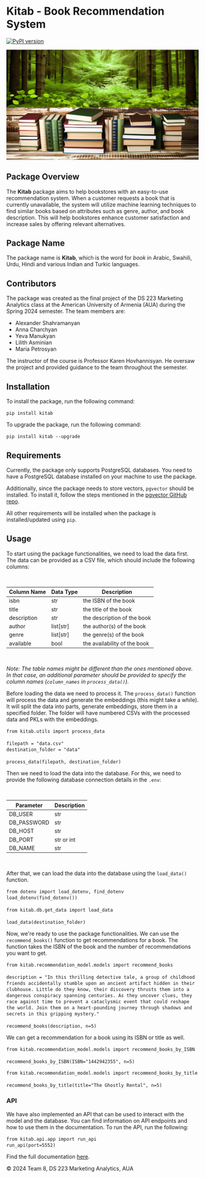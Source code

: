 # Kitab - Book Recommendation System

[![PyPI version](https://badge.fury.io/py/kitab.svg)](https://badge.fury.io/py/kitab)

![Books](https://raw.githubusercontent.com/alexshah1/ds223-book-recommendation/main/docs/src/books.jpg "Books")

## Package Overview
The **Kitab** package aims to help bookstores with an easy-to-use recommendation system. When a customer requests a book that is currently unavailable, the system will utilize machine learning techniques to find similar books based on attributes such as genre, author, and book description. This will help bookstores enhance customer satisfaction and increase sales by offering relevant alternatives.

## Package Name
The package name is **Kitab**, which is the word for *book* in Arabic, Swahili, Urdu, Hindi and various Indian and Turkic languages.

## Contributors
The package was created as the final project of the DS 223 Marketing Analytics class at the American University of Armenia (AUA) during the Spring 2024 semester. The team members are:

- Alexander Shahramanyan
- Anna Charchyan
- Yeva Manukyan
- Lilith Asminian
- Maria Petrosyan

The instructor of the course is Professor Karen Hovhannisyan. He oversaw the project and provided guidance to the team throughout the semester.

## Installation

To install the package, run the following command:

```{bash}
pip install kitab
```

To upgrade the package, run the following command:

```{bash}
pip install kitab --upgrade
```

## Requirements

Currently, the package only supports PostgreSQL databases. You need to have a PostgreSQL database installed on your machine to use the package.

Additionally, since the package needs to store vectors, `pgvector` should be installed. To install it, follow the steps mentioned in the [pgvector GitHub repo](https://github.com/pgvector/pgvector).

All other requirements will be installed when the package is installed/updated using `pip`.

## Usage

To start using the package functionalities, we need to load the data first. The data can be provided as a CSV file, which should include the following columns:

<br>
<center>

| Column Name | Data Type | Description                  |
|-------------|-----------|------------------------------|
| isbn        | str       | the ISBN of the book         |
| title       | str       | the title of the book        |
| description | str       | the description of the book  |
| author      | list[str] | the author(s) of the book    |
| genre       | list[str] | the genre(s) of the book     |
| available   | bool      | the availability of the book |

</center>
<br>

<i>Note: The table names might be different than the ones mentioned above. In that case, an additional parameter should be provided to specify the column names (`column_names` in `process_data()`).</i>

Before loading the data we need to process it. The `process_data()` function will process the data and generate the embeddings (this might take a while). It will split the data into parts, generate embeddings, store them in a specified folder. The folder will have numbered CSVs with the processed data and PKLs with the embeddings.

```{python}
from kitab.utils import process_data

filepath = "data.csv"
destination_folder = "data"

process_data(filepath, destination_folder)
```

Then we need to load the data into the database. For this, we need to provide the following database connection details in the `.env`:

<br>
<center>

| Parameter   | Description |
|-------------|-------------|
| DB_USER     | str         |
| DB_PASSWORD | str         |
| DB_HOST     | str         |
| DB_PORT     | str or int  |
| DB_NAME     | str         |

</center>
<br>

After that, we can load the data into the database using the `load_data()` function.

```{python}
from dotenv import load_dotenv, find_dotenv
load_dotenv(find_dotenv())

from kitab.db.get_data import load_data

load_data(destination_folder)
```

Now, we're ready to use the package functionalities. We can use the `recommend_books()` function to get recommendations for a book. The function takes the ISBN of the book and the number of recommendations you want to get.

```{python}
from kitab.recommendation_model.models import recommend_books

description = "In this thrilling detective tale, a group of childhood friends accidentally stumble upon an ancient artifact hidden in their clubhouse. Little do they know, their discovery thrusts them into a dangerous conspiracy spanning centuries. As they uncover clues, they race against time to prevent a cataclysmic event that could reshape the world. Join them on a heart-pounding journey through shadows and secrets in this gripping mystery."

recommend_books(description, n=5)
```

We can get a recommendation for a book using its ISBN or title as well.

```{python}
from kitab.recommendation_model.models import recommend_books_by_ISBN

recommend_books_by_ISBN(ISBN="1442942355", n=5)
```

```{python}
from kitab.recommendation_model.models import recommend_books_by_title

recommend_books_by_title(title="The Ghostly Rental", n=5)
```

### API
We have also implemented an API that can be used to interact with the model and the database. You can find information on API endpoints and how to use them in the documentation. To run the API, run the following:

```{python}
from kitab.api.app import run_api
run_api(port=5552)
```

Find the full documentation [here](https://alexshah1.github.io/ds223-book-recommendation/).

© 2024 Team 8, DS 223 Marketing Analytics, AUA